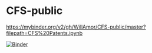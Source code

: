 # CFS-public


https://mybinder.org/v2/gh/WillAmor/CFS-public/master?filepath=CFS%20Patents.ipynb

[![Binder](https://mybinder.org/badge_logo.svg)](https://mybinder.org/v2/gh/WillAmor/CFS-public/master?filepath=CFS%20Patents.ipynb)
